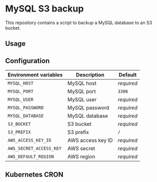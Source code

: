 # MySQL S3 backup

This repository contains a script to backup a MySQL database to an S3 bucket.

## Usage

## Configuration

| Environment variables   | Description       | Default    |
|-------------------------|-------------------|------------|
| `MYSQL_HOST`            | MySQL host        | *required* |
| `MYSQL_PORT`            | MySQL port        | `3306`     |
| `MYSQL_USER`            | MySQL user        | *required* |
| `MYSQL_PASSWORD`        | MySQL password    | *required* |
| `MYSQL_DATABASE`        | MySQL database    | *required* |
| `S3_BUCKET`             | S3 bucket         | *required* |
| `S3_PREFIX`             | S3 prefix         | `/`        |
| `AWS_ACCESS_KEY_ID`     | AWS access key ID | *required* |
| `AWS_SECRET_ACCESS_KEY` | AWS secret        | *required* |
| `AWS_DEFAULT_REGION`    | AWS region        | *required* |

## Kubernetes CRON
